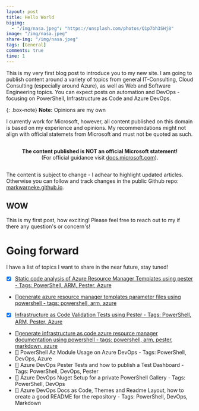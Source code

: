 ```yaml
---
layout: post
title: Hello World
bigimg:
  - "/img/nasa.jpeg": "https://unsplash.com/photos/Q1p7bh3SHj8"
image: "/img/nasa.jpeg"
share-img: "/img/nasa.jpeg"
tags: [General]
comments: true
time: 1
---
```


This is my very first blog post to introduce you to my new site.
I am going to publish content around a variety of topics from general IT-Consulting, Cloud Consulting (especially around Azure), as well as Web and Software Engineering topics. You can expect posts on automation and DevOps - focusing on PowerShell, Infrastructure as Code and Azure DevOps.

{: .box-note}
**Note:** Opinions are my own

I currently work for Microsoft, however, all content published on this domain is based on my experience and opinions. My recommendations might not align with official statemets from Microsoft and must not be quoted as such.

<p style="text-align: center; padding: 15px;">
<strong>
The content published is NOT an official Microsoft statement!</strong> <br/> (For official guidance visit <a href="https://docs.microsoft.com">docs.microsoft.com</a>).
</p>

The content is subject to change - I adhear to highlight updated articles. Otherwise you can follow and track changes in the public Github repo: [markwarneke.github.io](https://github.com/MarkWarneke/markwarneke.github.io/commits/master).

## WOW

This is my first post, how exciting! Please feel free to reach out to my if there any question's or concern's!

# Going forward

I have a list of topics I want to share in the near future, stay tuned!

- [x] [Static code analysis of Azure Resource Manager Templates using pester - Tags: PowerShell, ARM, Pester, Azure](/2019-08-21-static-code-analysis-for-infrastructure-as-code)
- [][generate azure resource manager templates parameter files using powershell - tags: powershell, arm, azure](/2000-01-01-Generate-Azure-Resource-Manager-Template-File)
- [x] [Infrastructure as Code Validation Tests using Pester - Tags: PowerShell, ARM, Pester, Azure](/2019-08-15-acceptance-test-infrastructure-as-code)
- [][generate infrastructure as code azure resource manager documentation using powershell - tags: powershell, arm, pester, markdown, azure](/2000-01-01-Gererate-Infrastructure-As-Code-Documentation)
- [] PowerShell Az Module Usage on Azure DevOps - Tags: PowerShell, DevOps, Azure
- [] Azure DevOps Pester Tests and how to publish a Test Dashboard - Tags: PowerShell, DevOps, Pester
- [] Azure DevOps Nuget Setup for a private PowerShell Gallery - Tags: PowerShell, DevOps
- [] Azure DevOps Docs as Code, Themes and Readme Layout, how to create a good README for the repository - Tags: PowerShell, DevOps, Markdown
